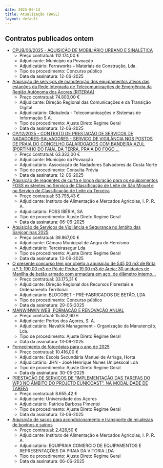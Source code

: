 ```yaml
---
date: 2025-06-13
title: Atualização (BASE)
layout: default
---
```

## Contratos publicados ontem

* [CPUB/06/2025 - AQUISIÇÃO DE MOBILIÁRIO URBANO E SINALÉTICA](https://www.base.gov.pt/Base4/pt/detalhe/?type=contratos&id=11518838)
  * Preço contratual: 112.174,00 €
  * Adjudicante: Município da Povoação
  * Adjudicatário: Ferraworks – Materiais de Construção, Lda.
  * Tipo de procedimento: Concurso público
  * Data da assinatura: 12-06-2025
* [Aquisição de serviços de manutenção dos equipamentos ativos das estações da Rede Integrada de Telecomunicações de Emergência da Região Autónoma dos Açores (RITERAA)](https://www.base.gov.pt/Base4/pt/detalhe/?type=contratos&id=11518716)
  * Preço contratual: 74.800,00 €
  * Adjudicante: Direção Regional das Comunicações e da Transição Digital
  * Adjudicatário: Globaleda - Telecomunicações e Sistemas de Informação S.A.
  * Tipo de procedimento: Ajuste Direto Regime Geral
  * Data da assinatura: 12-06-2025
* [CP/12/2025 - CONTRATO DE PRESTAÇÃO DE SERVIÇOS DE NADADORES-SALVADORES - SERVIÇO DE VIGILÂNCIA NOS POSTOS DE PRAIA DO CONCELHO GALARDOADOS COM BANDEIRA AZUL (PORTINHO DO FAIAL DA TERRA, PRAIA DO FOGO ...](https://www.base.gov.pt/Base4/pt/detalhe/?type=contratos&id=11518893)
  * Preço contratual: 63.333,00 €
  * Adjudicante: Município da Povoação
  * Adjudicatário: Associação de Nadadores Salvadores da Costa Norte
  * Tipo de procedimento: Consulta Prévia
  * Data da assinatura: 12-06-2025
* [Aquisição de reagentes de curta e longa duração para os equipamentos FOSS existentes no Serviço de Classificação de Leite de São Miguel e no Serviço de Classificação de Leite da Terceira](https://www.base.gov.pt/Base4/pt/detalhe/?type=contratos&id=11518807)
  * Preço contratual: 53.795,43 €
  * Adjudicante: Instituto de Alimentação e Mercados Agrícolas, I. P. R. A.
  * Adjudicatário: FOSS IBÉRIA, SA
  * Tipo de procedimento: Ajuste Direto Regime Geral
  * Data da assinatura: 06-06-2025
* [Aquisição de Serviços de Vigilância e Segurança no âmbito das Sanjoaninas 2025](https://www.base.gov.pt/Base4/pt/detalhe/?type=contratos&id=11519830)
  * Preço contratual: 39.967,00 €
  * Adjudicante: Câmara Municipal de Angra do Heroísmo
  * Adjudicatário: Terceirasegur Lda
  * Tipo de procedimento: Ajuste Direto Regime Geral
  * Data da assinatura: 13-06-2025
* [O presente concurso tem por objeto a aquisição de 545,00 m3 de Brita n.º 1; 190,00 m3 de Pó de Pedra; 19,00 m3 de Areia; 30 unidades de Manilha de betão armado com armadura em aço, de diâmetro interno...](https://www.base.gov.pt/Base4/pt/detalhe/?type=contratos&id=11518821)
  * Preço contratual: 33.175,31 €
  * Adjudicante: Direção Regional dos Recursos Florestais e Ordenamento Territorial
  * Adjudicatário: BLOCOBET - PRÉ-FABRICADOS DE BETÃO, LDA
  * Tipo de procedimento: Concurso público
  * Data da assinatura: 29-05-2025
* [MANWINWIN WEB, FORMAÇÃO E RENOVAÇÃO ANUAL](https://www.base.gov.pt/Base4/pt/detalhe/?type=contratos&id=11519875)
  * Preço contratual: 15.552,60 €
  * Adjudicante: Portos dos Açores, S. A.
  * Adjudicatário: Navaltik Management - Organização da Manutenção, Lda.
  * Tipo de procedimento: Ajuste Direto Regime Geral
  * Data da assinatura: 13-06-2025
* [Fornecimento de fotocópias para o ano de 2025](https://www.base.gov.pt/Base4/pt/detalhe/?type=contratos&id=11518813)
  * Preço contratual: 10.416,00 €
  * Adjudicante: Escola Secundária Manuel de Arriaga, Horta
  * Adjudicatário: JHN - José Henrique Nunes Unipessoal Lda
  * Tipo de procedimento: Ajuste Direto Regime Geral
  * Data da assinatura: 30-05-2025
* [PRESTAÇÃO DE SERVIÇOS DE “IMPLEMENTAÇÃO DAS TAREFAS DO WP3 NO ÂMBITO
DO PROJETO EUNICOAST”, NA MODALIDADE DE TAREFA](https://www.base.gov.pt/Base4/pt/detalhe/?type=contratos&id=11519861)
  * Preço contratual: 8.655,42 €
  * Adjudicante: Universidade dos Açores
  * Adjudicatário: Patrícia Barbosa Pimentel
  * Tipo de procedimento: Ajuste Direto Regime Geral
  * Data da assinatura: 13-06-2025
* [Aquisição de sacos para acondicionamento e transporte de miudezas de bovinos e suínos](https://www.base.gov.pt/Base4/pt/detalhe/?type=contratos&id=11518400)
  * Preço contratual: 2.426,50 €
  * Adjudicante: Instituto de Alimentação e Mercados Agrícolas, I. P. R. A.
  * Adjudicatário: EQUIPRAIA COMERCIO DE EQUIPAMENTOS E REPRESENTAÇÕES DA PRAIA DA VITORIA LDA
  * Tipo de procedimento: Ajuste Direto Regime Geral
  * Data da assinatura: 06-06-2025

